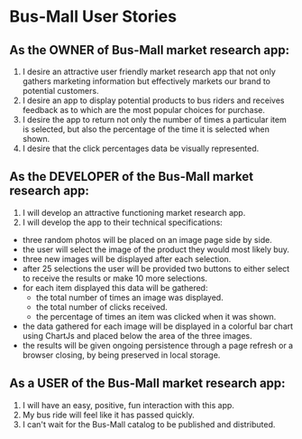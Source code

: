 # Bus-Mall User Stories

## As the OWNER of Bus-Mall market research app:
1. I desire an attractive user friendly market research app that not only gathers marketing information but effectively markets our brand to potential customers.
2. I desire an app to display potential products to bus riders and receives feedback as to which are the most popular choices for purchase.
3. I desire the app to return not only the number of times a particular item is selected, but also the percentage of the time it is selected when shown.
4. I desire that the click percentages data be visually represented.

## As the DEVELOPER of the Bus-Mall market research app:
1. I will develop an attractive functioning market research app.
2. I will develop the app to their technical specifications:
  * three random photos will be placed on an image page side by side.
  * the user will select the image of the product they would most likely buy.
  * three new images will be displayed after each selection.
  * after 25 selections the user will be provided two buttons to either select to receive the results or make 10 more selections.  
  * for each item displayed this data will be gathered:
      * the total number of times an image was displayed.
      * the total number of clicks received.
      * the percentage of times an item was clicked when it was shown.
  * the data gathered for each image will be displayed in a colorful bar chart using ChartJs and placed below the area of the three images.
  * the results will be given ongoing persistence through a page refresh or a browser closing, by being preserved in local storage.

## As a USER of the Bus-Mall market research app:
1. I will have an easy, positive, fun interaction with this app.
2. My bus ride will feel like it has passed quickly.
3. I can't wait for the Bus-Mall catalog to be published and distributed.
